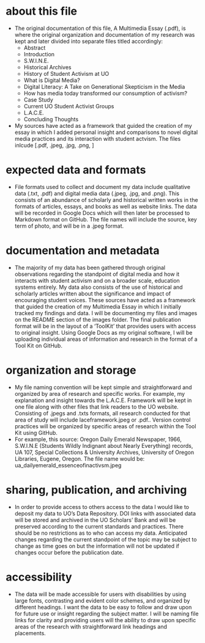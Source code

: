 # about this file

- The original documentation of this file, A Multimedia Essay (.pdf), is where the original organization and documentation of my research was kept and later divided into separate files titled accordingly:
  - Abstract
  - Introduction
  - S.W.I.N.E.
  - Historical Archives 
  - History of Student Activism at UO
  - What is Digital Media?
  - Digital Literacy: A Take on Generational Skepticism in the Media
  - How has media today transformed our consumption of activism?
  - Case Study
  - Current UO Student Activist Groups
  - L.A.C.E.
  - Concluding Thoughts
- My sources have acted as a framework that guided the creation of my essay in which I added personal insight and comparisons to novel digital media practices and its interaction with student actvism. The files inlcude [.pdf, .jpeg, .jpg, .png,       ]

# expected data and formats

- File formats used to collect and document my data include qualitative data (.txt, .pdf) and digital media data (.jpeg, .jpg, and .png). This consists of an abundance of scholarly and historical written works in the formats of articles, essays, and books as well as website links. The data will be recorded in Google Docs which will then later be processed to Markdown format on GitHub. The file names will include the source, key term of photo, and will be in a .jpeg format.

# documentation and metadata

- The majority of my data has been gathered through original observations regarding the standpoint of digital media and how it interacts with student activism and on a broader scale, education systems entirely. My data also consists of the use of historical and scholarly articles written about the significance and impact of encouraging student voices. These sources have acted as a framework that guided the creation of my Multimedia Essay in which I initially tracked my findings and data. I will be documenting my files and images on the README section of the images folder. The final publication format will be in the layout of a ‘ToolKit’ that provides users with access to original insight. Using Google Docs as my original software, I will be uploading individual areas of information and research in the format of a Tool Kit on GitHub.

# organization and storage

- My file naming convention will be kept simple and straightforward and organized by area of research and specific works. For example, my explanation and insight towards the L.A.C.E. Framework will be kept in one file along with other files that link readers to the UO website. Consisting of .jpegs and .txts formats, all research conducted for that area of study will include laceframework.jpeg or .pdf.. Version control practices will be organized by specific areas of research within the Tool Kit using GitHub. 
- For example, this source: Oregon Daily Emerald Newspaper, 1966, S.W.I.N.E (Students Wildly Indignant about Nearly Everything) records, UA 107, Special Collections & University Archives, University of Oregon Libraries, Eugene, Oregon.
The file name would be: ua_dailyemerald_essenceofinactivsm.jpeg

# sharing, publication, and archiving

- In order to provide access to others access to the data I would like to deposit my data to UO’s Data Repository. DOI links with associated data will be stored and archived in the UO Scholars’ Bank and will be preserved according to the current standards and practices. There should be no restrictions as to who can access my data. Anticipated changes regarding the current standpoint of the topic may be subject to change as time goes on but the information will not be updated if changes occur before the publication date. 

# accessibility

- The data will be made accessible for users with disabilities by using large fonts, contrasting and evident color schemes, and organized by different headings. I want the data to be easy to follow and draw upon for future use or insight regarding the subject matter. I will be naming file links for clarity and providing users will the ability to draw upon specific areas of the research with straightforward link headings and placements.
